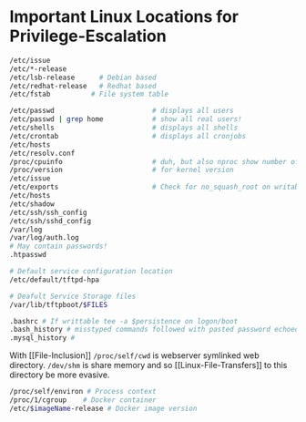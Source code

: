 # Important Linux Locations for Privilege-Escalation

```bash
/etc/issue  
/etc/*-release  
/etc/lsb-release      # Debian based  
/etc/redhat-release   # Redhat based
/etc/fstab			# File system table

/etc/passwd                        # displays all users
/etc/passwd | grep home            # show all real users!
/etc/shells                        # displays all shells
/etc/crontab                       # displays all cronjobs
/etc/hosts
/etc/resolv.conf
/proc/cpuinfo                      # duh, but also nproc show number of cpus
/proc/version                      # for kernel version
/etc/issue
/etc/exports                       # Check for no_squash_root on writable 
/etc/hosts
/etc/shadow
/etc/ssh/ssh_config
/etc/ssh/sshd_config
/var/log
/var/log/auth.log
# May contain passwords!
.htpasswd

# Default service configuration location
/etc/default/tftpd-hpa

# Deafult Service Storage files
/var/lib/tftpboot/$FILES

.bashrc # If writtable tee -a $persistence on logon/boot
.bash_history # misstyped commands followed with pasted password echoed 
.mysql_history # 
```

With [[File-Inclusion]] `/proc/self/cwd` is webserver symlinked web directory.
`/dev/shm` is share memory and so [[Linux-File-Transfers]] to this directory be more evasive.

```bash
/proc/self/environ # Process context
/proc/1/cgroup    # Docker container 
/etc/$imageName-release # Docker image version
```
